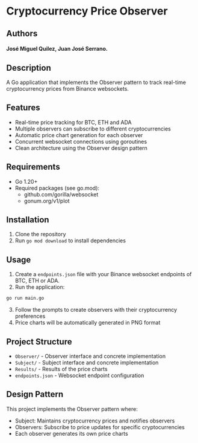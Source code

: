 # Cryptocurrency Price Observer

## Authors

#### José Miguel Quilez, Juan José Serrano.

## Description

A Go application that implements the Observer pattern to track real-time cryptocurrency prices from Binance websockets.

## Features

- Real-time price tracking for BTC, ETH and ADA
- Multiple observers can subscribe to different cryptocurrencies
- Automatic price chart generation for each observer
- Concurrent websocket connections using goroutines
- Clean architecture using the Observer design pattern

## Requirements

- Go 1.20+
- Required packages (see go.mod):
  - github.com/gorilla/websocket
  - gonum.org/v1/plot

## Installation

1. Clone the repository
2. Run `go mod download` to install dependencies

## Usage

1. Create a `endpoints.json` file with your Binance websocket endpoints of BTC, ETH or ADA.
2. Run the application:
```bash
go run main.go
```

3. Follow the prompts to create observers with their cryptocurrency preferences
4. Price charts will be automatically generated in PNG format

## Project Structure

- `Observer/` - Observer interface and concrete implementation
- `Subject/` - Subject interface and concrete implementation 
- `Results/` - Results of the price charts
- `endpoints.json` - Websocket endpoint configuration

## Design Pattern

This project implements the Observer pattern where:

- Subject: Maintains cryptocurrency prices and notifies observers
- Observers: Subscribe to price updates for specific cryptocurrencies
- Each observer generates its own price charts
